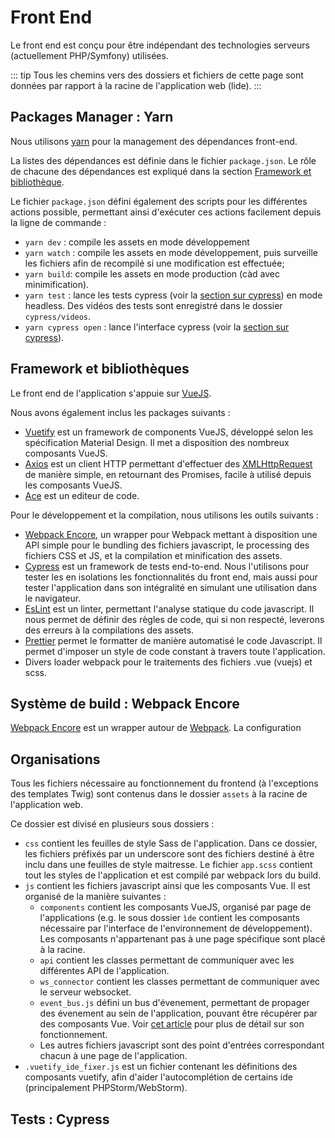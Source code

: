 # Front End

Le front end est conçu pour être indépendant des technologies serveurs (actuellement PHP/Symfony) utilisées.

::: tip
Tous les chemins vers des dossiers et fichiers de cette page sont données par rapport à la racine de l'application web (lide).
:::

## Packages Manager : Yarn

Nous utilisons [yarn](https://yarnpkg.com/fr/) pour la management des dépendances front-end.

La listes des dépendances est définie dans le fichier `package.json`. Le rôle de chacune des dépendances est expliqué dans la section [Framework et bibliothèque](#framework-et-bibliotheques).

Le fichier `package.json` défini également des scripts pour les différentes actions possible, permettant ainsi d'exécuter ces actions facilement depuis la ligne de commande :

* `yarn dev` : compile les assets en mode développement
* `yarn watch` : compile les assets en mode développement, puis surveille les fichiers afin de recompilé si une modification est effectuée;
* `yarn build`: compile les assets en mode production (càd avec minimification).
* `yarn test` : lance les tests cypress (voir la [section sur cypress](#tests-cypress)) en mode headless. Des vidéos des tests sont enregistré dans le dossier `cypress/videos`.
* `yarn cypress open` : lance l'interface cypress (voir la [section sur cypress](#tests-cypress)).

## Framework et bibliothèques

Le front end de l'application s'appuie sur [VueJS](https://vuejs.org/).

Nous avons également inclus les packages suivants :

* [Vuetify](https://vuetifyjs.com/en/) est un framework de components VueJS, développé selon les spécification Material Design. Il met a disposition des nombreux composants VueJS.
* [Axios](https://github.com/axios/axios) est un client HTTP permettant d'effectuer des [XMLHttpRequest](https://developer.mozilla.org/fr/docs/Web/API/XMLHttpRequest) de manière simple, en retournant des Promises, facile à utilisé depuis les composants VueJS.
* [Ace](https://ace.c9.io/) est un editeur de code.

Pour le développement et la compilation, nous utilisons les outils suivants :

* [Webpack Encore](https://symfony.com/doc/current/frontend.html), un wrapper pour Webpack mettant à disposition une API simple pour le bundling des fichiers javascript, le processing des fichiers CSS et JS, et la compilation et minification des assets. 
* [Cypress](https://www.cypress.io/) est un framework de tests end-to-end. Nous l'utilisons pour tester les en isolations les fonctionnalités du front end, mais aussi pour tester l'application dans son intégralité en simulant une utilisation dans le navigateur.
* [EsLint](https://eslint.org/) est un linter, permettant l'analyse statique du code javascript. Il nous permet de définir des règles de code, qui si non respecté, leverons des erreurs à la compilations des assets.
* [Prettier](https://github.com/prettier/prettier) permet le formatter de manière automatisé le code Javascript. Il permet d'imposer un style de code constant à travers toute l'application.
* Divers loader webpack pour le traitements des fichiers .vue (vuejs) et scss.


## Système de build : Webpack Encore

[Webpack Encore](https://symfony.com/doc/current/frontend.html) est un wrapper autour de [Webpack](https://webpack.js.org/). La configuration

## Organisations

Tous les fichiers nécessaire au fonctionnement du frontend (à l'exceptions des templates Twig) sont contenus dans le dossier `assets` à la racine de l'application web.

Ce dossier est divisé en plusieurs sous dossiers :

* `css` contient les feuilles de style Sass de l'application. Dans ce dossier, les fichiers préfixés par un underscore sont des fichiers destiné à être inclu dans une feuilles de style maitresse. Le fichier `app.scss` contient tout les styles de l'application et est compilé par webpack lors du build.
* `js` contient les fichiers javascript ainsi que les composants Vue. Il est organisé de la manière suivantes :
  * `components` contient les composants VueJS, organisé par page de l'applications (e.g. le sous dossier `ìde` contient les composants nécessaire par l'interface de l'environnement de développement). Les composants n'appartenant pas à une page spécifique sont placé à la racine.
  * `api` contient les classes permettant de communiquer avec les différentes API de l'application.
  * `ws_connector` contient les classes permettant de communiquer avec le serveur websocket.
  * `event_bus.js` défini un bus d'évenement, permettant de propager des évenement au sein de l'application, pouvant être récupérer par des composants Vue. Voir [cet article](https://alligator.io/vuejs/global-event-bus/) pour plus de détail sur son fonctionnement.
  * Les autres fichiers javascript sont des point d'entrées correspondant chacun à une page de l'application.
* `.vuetify_ide_fixer.js` est un fichier contenant les définitions des composants vuetify, afin d'aider l'autocomplétion de certains ide (principalement PHPStorm/WebStorm).

## Tests : Cypress
